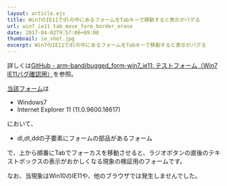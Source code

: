 ```yaml
---
layout: article.ejs
title: Win7のIE11でdlの中にあるフォームをTabキーで移動すると表示がバグる
url: win7_ie11_tab_move_form_border_erase
date: 2017-04-02T9:57:06+09:00
thumbnail: ie_shot.jpg
excerpt: Win7のIE11でdlの中にあるフォームをTabキーで移動すると表示がバグる
---
```


詳しくは[GitHub - arm-band/bugged_form-win7_ie11: テストフォーム（Win7 IE11バグ確認用）](https://github.com/arm-band/bugged_form-win7_ie11)を参照。

[当該フォーム](https://arm-band.github.io/bugged_form-win7_ie11/)は

* Windows7
* Internet Explorer 11 (11.0.9600.18617)

において、

* dl,dt,ddの子要素にフォームの部品があるフォーム

で、上から順番にTabでフォーカスを移動させると、ラジオボタンの直後のテキストボックスの表示がおかしくなる現象の検証用のフォームです。

なお、当現象はWin10のIE11や、他のブラウザでは発生しませんでした。